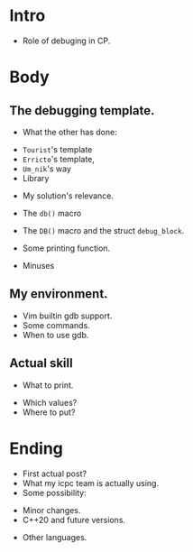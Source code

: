 <!-- Note: not finalized  -->
# Intro
- Role of debuging in CP.

# Body
## The debugging template.
- What the other has done:
+ `Tourist`'s template
+ `Erricto`'s template,
+ `Um_nik`'s way
+ Library
- My solution's relevance.

- The `db()` macro
- The `DB()` macro and the struct `debug_block`.
- Some printing function.
- Minuses

## My environment.
- Vim builtin gdb support.
- Some commands.
- When to use gdb.

## Actual skill
- What to print.
+ Which values?
+ Where to put?

# Ending
- First actual post?
- What my icpc team is actually using.
- Some possibility:
+ Minor changes.
+ C++20 and future versions.
- Other languages.
